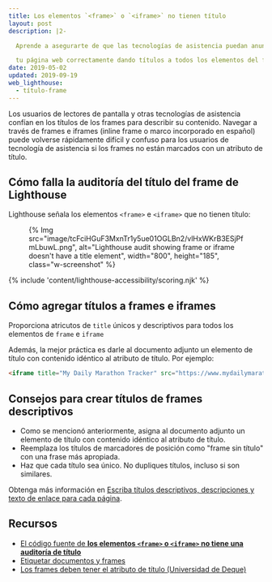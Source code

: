 ```yaml
---
title: Los elementos `<frame>` o `<iframe>` no tienen título
layout: post
description: |2-

  Aprende a asegurarte de que las tecnologías de asistencia puedan anunciar el contenido del frame (marco, en español) en

  tu página web correctamente dando títulos a todos los elementos del frame.
date: 2019-05-02
updated: 2019-09-19
web_lighthouse:
  - título-frame
---
```


Los usuarios de lectores de pantalla y otras tecnologías de asistencia confían en los títulos de los frames para describir su contenido. Navegar a través de frames e iframes (inline frame o marco incorporado en español) puede volverse rápidamente difícil y confuso para los usuarios de tecnología de asistencia si los frames no están marcados con un atributo de título.

## Cómo falla la auditoría del título del frame de Lighthouse

Lighthouse señala los elementos `<frame>` e `<iframe>` que no tienen título:

<figure class="w-figure">{% Img src="image/tcFciHGuF3MxnTr1y5ue01OGLBn2/vlHxWKrB3ESjPfmLbuwL.png", alt="Lighthouse audit showing frame or iframe doesn't have a title element", width="800", height="185", class="w-screenshot" %}</figure>

{% include 'content/lighthouse-accessibility/scoring.njk' %}

## Cómo agregar títulos a frames e iframes

Proporciona atricutos de `title` únicos y descriptivos para todos los elementos de `frame` e `iframe`

Además, la mejor práctica es darle al documento adjunto un elemento de título con contenido idéntico al atributo de título. Por ejemplo:

```html
<iframe title="My Daily Marathon Tracker" src="https://www.mydailymarathontracker.com/"></iframe>
```

## Consejos para crear títulos de frames descriptivos

- Como se mencionó anteriormente, asigna al documento adjunto un elemento de título con contenido idéntico al atributo de título.
- Reemplaza los títulos de marcadores de posición como "frame sin título" con una frase más apropiada.
- Haz que cada título sea único. No dupliques títulos, incluso si son similares.

Obtenga más información en [Escriba títulos descriptivos, descripciones y texto de enlace para cada página](/write-descriptive-text).

## Recursos

- [El código fuente de **los elementos `<frame>` o `<iframe>` no tiene una auditoría de título**](https://github.com/GoogleChrome/lighthouse/blob/master/lighthouse-core/audits/accessibility/frame-title.js)
- [Etiquetar documentos y frames](/labels-and-text-alternatives#label-documents-and-frames)
- [Los frames deben tener el atributo de título (Universidad de Deque)](https://dequeuniversity.com/rules/axe/3.3/frame-title)
